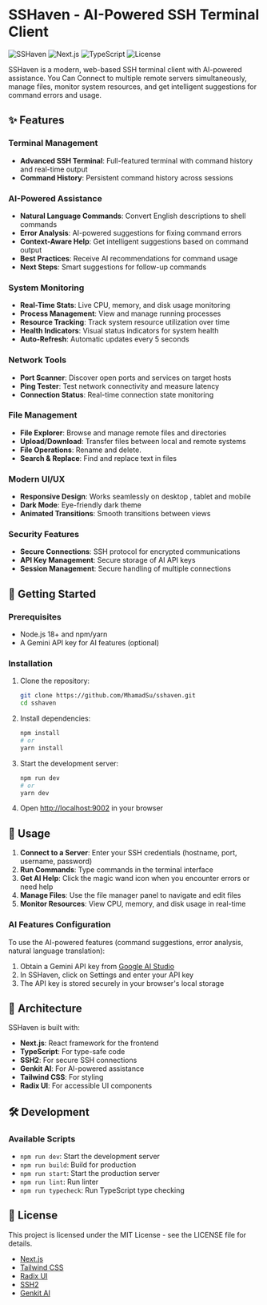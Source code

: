 # SSHaven - AI-Powered SSH Terminal Client

![SSHaven](https://img.shields.io/badge/SSHaven-v0.1.0-blue)
![Next.js](https://img.shields.io/badge/Next.js-15.3.3-black)
![TypeScript](https://img.shields.io/badge/TypeScript-5-blue)
![License](https://img.shields.io/badge/License-MIT-green)

SSHaven is a modern, web-based SSH terminal client with AI-powered assistance. You Can Connect to multiple remote servers simultaneously, manage files, monitor system resources, and get intelligent suggestions for command errors and usage.

## ✨ Features

### Terminal Management
- **Advanced SSH Terminal**: Full-featured terminal with command history and real-time output
- **Command History**: Persistent command history across sessions

### AI-Powered Assistance
- **Natural Language Commands**: Convert English descriptions to shell commands
- **Error Analysis**: AI-powered suggestions for fixing command errors
- **Context-Aware Help**: Get intelligent suggestions based on command output
- **Best Practices**: Receive AI recommendations for command usage
- **Next Steps**: Smart suggestions for follow-up commands

### System Monitoring
- **Real-Time Stats**: Live CPU, memory, and disk usage monitoring
- **Process Management**: View and manage running processes
- **Resource Tracking**: Track system resource utilization over time
- **Health Indicators**: Visual status indicators for system health
- **Auto-Refresh**: Automatic updates every 5 seconds

### Network Tools
- **Port Scanner**: Discover open ports and services on target hosts
- **Ping Tester**: Test network connectivity and measure latency
- **Connection Status**: Real-time connection state monitoring

### File Management
- **File Explorer**: Browse and manage remote files and directories
- **Upload/Download**: Transfer files between local and remote systems
- **File Operations**: Rename and delete.
- **Search & Replace**: Find and replace text in files

### Modern UI/UX
- **Responsive Design**: Works seamlessly on desktop , tablet and mobile
- **Dark Mode**: Eye-friendly dark theme
- **Animated Transitions**: Smooth transitions between views

### Security Features
- **Secure Connections**: SSH protocol for encrypted communications
- **API Key Management**: Secure storage of AI API keys
- **Session Management**: Secure handling of multiple connections

## 🚀 Getting Started

### Prerequisites

- Node.js 18+ and npm/yarn
- A Gemini API key for AI features (optional)

### Installation

1. Clone the repository:
   ```bash
   git clone https://github.com/MhamadSu/sshaven.git
   cd sshaven
   ```

2. Install dependencies:
   ```bash
   npm install
   # or
   yarn install
   ```

3. Start the development server:
   ```bash
   npm run dev
   # or
   yarn dev
   ```

4. Open [http://localhost:9002](http://localhost:9002) in your browser

## 🔧 Usage

1. **Connect to a Server**: Enter your SSH credentials (hostname, port, username, password)
2. **Run Commands**: Type commands in the terminal interface
3. **Get AI Help**: Click the magic wand icon when you encounter errors or need help
4. **Manage Files**: Use the file manager panel to navigate and edit files
5. **Monitor Resources**: View CPU, memory, and disk usage in real-time

### AI Features Configuration

To use the AI-powered features (command suggestions, error analysis, natural language translation):

1. Obtain a Gemini API key from [Google AI Studio](https://makersuite.google.com/)
2. In SSHaven, click on Settings and enter your API key
3. The API key is stored securely in your browser's local storage

## 🧩 Architecture

SSHaven is built with:

- **Next.js**: React framework for the frontend
- **TypeScript**: For type-safe code
- **SSH2**: For secure SSH connections
- **Genkit AI**: For AI-powered assistance
- **Tailwind CSS**: For styling
- **Radix UI**: For accessible UI components

## 🛠️ Development

### Available Scripts

- `npm run dev`: Start the development server
- `npm run build`: Build for production
- `npm run start`: Start the production server
- `npm run lint`: Run linter
- `npm run typecheck`: Run TypeScript type checking

## 📝 License

This project is licensed under the MIT License - see the LICENSE file for details.

- [Next.js](https://nextjs.org/)
- [Tailwind CSS](https://tailwindcss.com/)
- [Radix UI](https://www.radix-ui.com/)
- [SSH2](https://github.com/mscdex/ssh2)
- [Genkit AI](https://genkit.ai/)
